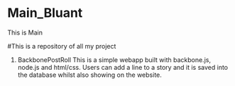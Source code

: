 # Main_Bluant
This is Main 

#This is a repository of all my project

1. BackbonePostRoll 
  This is a simple webapp built with backbone.js, node.js and html/css. Users can add a line to a story and it is saved into the database whilst also  showing on the website.
